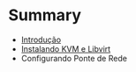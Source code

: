 # Summary

* [Introdução](README.md)
* [Instalando KVM e Libvirt](instalando-kvm-e-libvirtmd.md)
* Configurando Ponte de Rede

